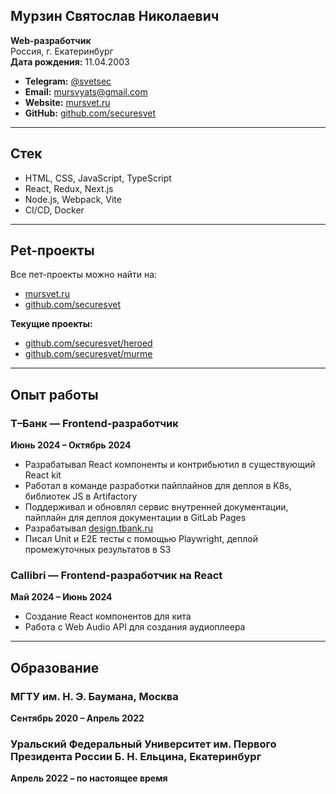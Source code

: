 ## Мурзин Святослав Николаевич  
**Web-разработчик**  
Россия, г. Екатеринбург  
**Дата рождения:** 11.04.2003  

- **Telegram:** [@svetsec](https://t.me/svetsec)  
- **Email:** [mursvyats@gmail.com](mailto:mursvyats@gmail.com)  
- **Website:** [mursvet.ru](https://mursvet.ru)  
- **GitHub:** [github.com/securesvet](https://github.com/securesvet)  

---

## Стек  
- HTML, CSS, JavaScript, TypeScript  
- React, Redux, Next.js  
- Node.js, Webpack, Vite  
- CI/CD, Docker  

---

## Pet-проекты  
Все пет-проекты можно найти на:  
- [mursvet.ru](https://www.mursvet.ru)  
- [github.com/securesvet](https://www.github.com/securesvet)  

**Текущие проекты:**  
- [github.com/securesvet/heroed](https://github.com/securesvet/heroed)  
- [github.com/securesvet/murme](https://github.com/securesvet/murme)  

---

## Опыт работы  

### Т–Банк — Frontend-разработчик  
**Июнь 2024 – Октябрь 2024**  
- Разрабатывал React компоненты и контрибьютил в существующий React kit  
- Работал в команде разработки пайплайнов для деплоя в K8s, библиотек JS в Artifactory  
- Поддерживал и обновлял сервис внутренней документации, пайплайн для деплоя документации в GitLab Pages  
- Разрабатывал [design.tbank.ru](https://design.tbank.ru)  
- Писал Unit и E2E тесты с помощью Playwright, деплой промежуточных результатов в S3  

### Callibri — Frontend-разработчик на React  
**Май 2024 – Июнь 2024**  
- Создание React компонентов для кита  
- Работа с Web Audio API для создания аудиоплеера  

---

## Образование  

### МГТУ им. Н. Э. Баумана, Москва  
**Сентябрь 2020 – Апрель 2022**  

### Уральский Федеральный Университет им. Первого Президента России Б. Н. Ельцина, Екатеринбург  
**Апрель 2022 – по настоящее время**